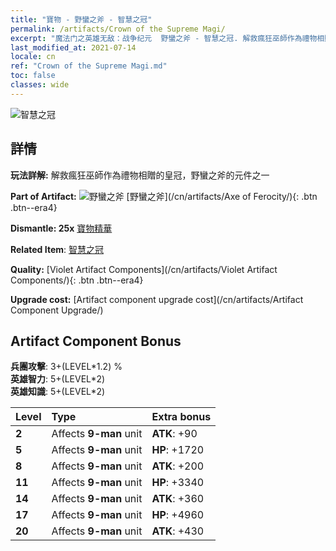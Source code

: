 ```yaml
---
title: "寶物 - 野蠻之斧 - 智慧之冠"
permalink: /artifacts/Crown of the Supreme Magi/
excerpt: "魔法门之英雄无敌：战争纪元  野蠻之斧 - 智慧之冠. 解救瘋狂巫師作為禮物相贈的皇冠，野蠻之斧的元件之一"
last_modified_at: 2021-07-14
locale: cn
ref: "Crown of the Supreme Magi.md"
toc: false
classes: wide
---
```


 ![智慧之冠](/images/t/artifact_40313.png)



## 詳情

 **玩法詳解:** 解救瘋狂巫師作為禮物相贈的皇冠，野蠻之斧的元件之一

 **Part of Artifact:** ![野蠻之斧](/images/t/icon_artifact_31.png) [野蠻之斧](/cn/artifacts/Axe of Ferocity/){: .btn .btn--era4}

 **Dismantle: 25x** [寶物精華](/cn/Items/con_905/)

 **Related Item**: [智慧之冠](/cn/Items/art_127/)

 **Quality:** [Violet Artifact Components](/cn/artifacts/Violet Artifact Components/){: .btn .btn--era4}

 **Upgrade cost:** [Artifact component upgrade cost](/cn/artifacts/Artifact Component Upgrade/)

## Artifact Component Bonus

  **兵團攻擊**: 3+(LEVEL\*1.2) %<br/>**英雄智力**: 5+(LEVEL\*2)<br/>**英雄知識**: 5+(LEVEL\*2)

  |  Level  | Type |    Extra bonus  | 
  |:--------|:-----|:----------------| 
  | **2** | Affects **9-man** unit | **ATK**: +90 | 
  | **5** | Affects **9-man** unit | **HP**: +1720 | 
  | **8** | Affects **9-man** unit | **ATK**: +200 | 
  | **11** | Affects **9-man** unit | **HP**: +3340 | 
  | **14** | Affects **9-man** unit | **ATK**: +360 | 
  | **17** | Affects **9-man** unit | **HP**: +4960 | 
  | **20** | Affects **9-man** unit | **ATK**: +430 | 
